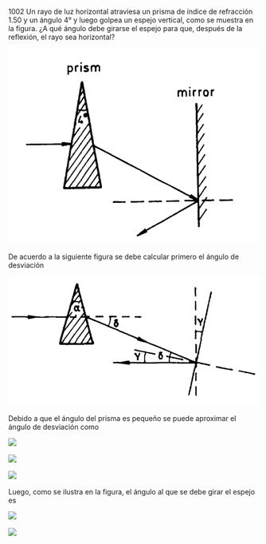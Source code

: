1002 Un rayo de luz horizontal atraviesa un prisma de índice de refracción 1.50 y un ángulo 4° y luego golpea un espejo vertical, como se muestra en la figura. ¿A qué ángulo debe girarse el espejo para que, después de la reflexión, el rayo sea horizontal?

![Prisma y espejo](fig1-1.png)

De acuerdo a la siguiente figura se debe calcular primero el ángulo de desviación 

![Ilustración de la solución](fig1-2.png)

Debido a que el ángulo del prisma es pequeño se puede aproximar el ángulo de desviación como 

<img src=
  "http://latex.codecogs.com/gif.latex?\delta=(n-1)\alpha" border="0"
/> 

<img src=
  "http://latex.codecogs.com/gif.latex?\delta=(1.5-1)4^{\circ}" border="0"
/> 

<img src=
  "http://latex.codecogs.com/gif.latex?\delta=2^{\circ}" border="0"
/> 

Luego, como se ilustra en la figura, el ángulo al que se debe girar el espejo es

<img src=
  "http://latex.codecogs.com/gif.latex?\gamma=\frac{\delta}{2}" border="0"
/> 

<img src=
  "http://latex.codecogs.com/gif.latex?\gamma=1^{\circ}" border="0"
/> 
